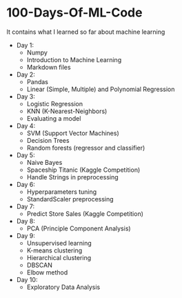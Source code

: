 # 100-Days-Of-ML-Code
It contains what I learned so far about machine learning

- Day 1:
    - Numpy
    - Introduction to Machine Learning
    - Markdown files
- Day 2:
    - Pandas
    - Linear (Simple, Multiple) and Polynomial Regression
- Day 3:
    - Logistic Regression
    - KNN (K-Nearest-Neighbors)
    - Evaluating a model
- Day 4:
    - SVM (Support Vector Machines)
    - Decision Trees
    - Random forests (regressor and classifier)
- Day 5:
    - Naive Bayes
    - Spaceship Titanic (Kaggle Competition)
    - Handle Strings in preprocessing
- Day 6:
    - Hyperparameters tuning
    - StandardScaler preprocessing
- Day 7: 
    - Predict Store Sales (Kaggle Competition)
- Day 8:
    - PCA (Principle Component Analysis)
- Day 9:
    - Unsupervised learning
    - K-means clustering
    - Hierarchical clustering
    - DBSCAN
    - Elbow method
- Day 10:
    - Exploratory Data Analysis